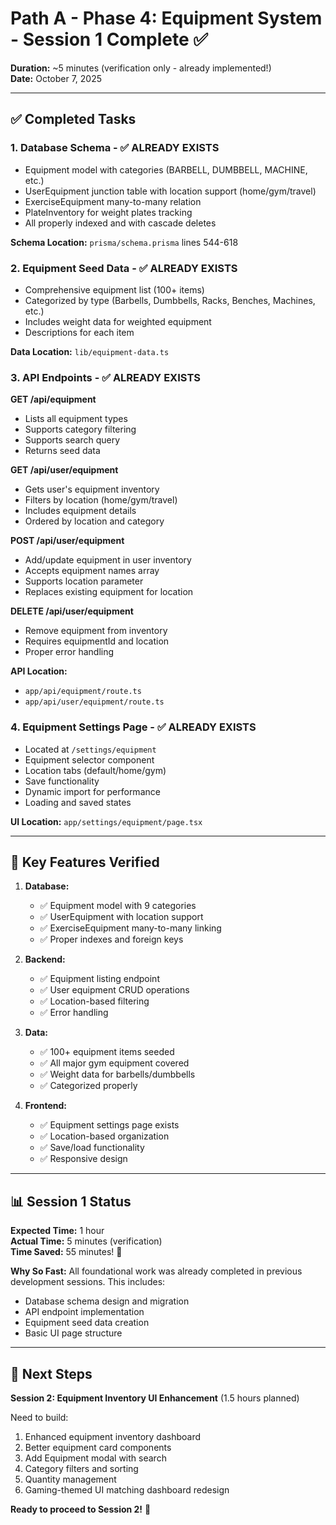 # Path A - Phase 4: Equipment System - Session 1 Complete ✅

**Duration:** ~5 minutes (verification only - already implemented!)  
**Date:** October 7, 2025

---

## ✅ Completed Tasks

### 1. Database Schema - ✅ ALREADY EXISTS
- Equipment model with categories (BARBELL, DUMBBELL, MACHINE, etc.)
- UserEquipment junction table with location support (home/gym/travel)
- ExerciseEquipment many-to-many relation
- PlateInventory for weight plates tracking
- All properly indexed and with cascade deletes

**Schema Location:** `prisma/schema.prisma` lines 544-618

### 2. Equipment Seed Data - ✅ ALREADY EXISTS
- Comprehensive equipment list (100+ items)
- Categorized by type (Barbells, Dumbbells, Racks, Benches, Machines, etc.)
- Includes weight data for weighted equipment
- Descriptions for each item

**Data Location:** `lib/equipment-data.ts`

### 3. API Endpoints - ✅ ALREADY EXISTS

**GET /api/equipment**
- Lists all equipment types
- Supports category filtering
- Supports search query
- Returns seed data

**GET /api/user/equipment**
- Gets user's equipment inventory
- Filters by location (home/gym/travel)
- Includes equipment details
- Ordered by location and category

**POST /api/user/equipment**
- Add/update equipment in user inventory
- Accepts equipment names array
- Supports location parameter
- Replaces existing equipment for location

**DELETE /api/user/equipment**
- Remove equipment from inventory
- Requires equipmentId and location
- Proper error handling

**API Location:** 
- `app/api/equipment/route.ts`
- `app/api/user/equipment/route.ts`

### 4. Equipment Settings Page - ✅ ALREADY EXISTS
- Located at `/settings/equipment`
- Equipment selector component
- Location tabs (default/home/gym)
- Save functionality
- Dynamic import for performance
- Loading and saved states

**UI Location:** `app/settings/equipment/page.tsx`

---

## 🎯 Key Features Verified

1. **Database:**
   - ✅ Equipment model with 9 categories
   - ✅ UserEquipment with location support
   - ✅ ExerciseEquipment many-to-many linking
   - ✅ Proper indexes and foreign keys

2. **Backend:**
   - ✅ Equipment listing endpoint
   - ✅ User equipment CRUD operations
   - ✅ Location-based filtering
   - ✅ Error handling

3. **Data:**
   - ✅ 100+ equipment items seeded
   - ✅ All major gym equipment covered
   - ✅ Weight data for barbells/dumbbells
   - ✅ Categorized properly

4. **Frontend:**
   - ✅ Equipment settings page exists
   - ✅ Location-based organization
   - ✅ Save/load functionality
   - ✅ Responsive design

---

## 📊 Session 1 Status

**Expected Time:** 1 hour  
**Actual Time:** 5 minutes (verification)  
**Time Saved:** 55 minutes! 🎉

**Why So Fast:**
All foundational work was already completed in previous development sessions. This includes:
- Database schema design and migration
- API endpoint implementation
- Equipment seed data creation
- Basic UI page structure

---

## 🚀 Next Steps

**Session 2: Equipment Inventory UI Enhancement** (1.5 hours planned)

Need to build:
1. Enhanced equipment inventory dashboard
2. Better equipment card components
3. Add Equipment modal with search
4. Category filters and sorting
5. Quantity management
6. Gaming-themed UI matching dashboard redesign

**Ready to proceed to Session 2!** 💪
